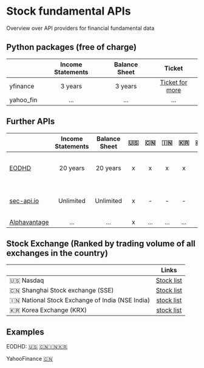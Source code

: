 # Stock fundamental APIs
Overview over API providers for financial fundamental data

## Python packages (free of charge)
|              | Income Statements | Balance Sheet | Ticket |
| :---         |     :---:      |     :---:     | :---: |
| yfinance     | 3 years     | 3 years      |  [Ticket for more](https://github.com/ranaroussi/yfinance/issues/1747) |
| yahoo_fin     | ...       |   ...     | ...  |



## Further APIs
|              | Income Statements | Balance Sheet | :us: | :cn: | :india: | :kr: | :uk: | :hong_kong: | :eu: | :canada: | :jp: | Costs |
| :---         |     :---:      |     :---:     | :---: |  :---: |  :---: |  :---: |  :---: |  :---: |  :---: |  :---: |  :---: |  :---: |
| [EODHD](eodhd.com)     | 20 years     | 20 years     | x | x | x | x |  x |  x | x | x | x | 50 EUR / month (fundamentals only) |
| [sec-api.io](sec-api.io)     | Unlimited     | Unlimited  | x  | - | - | - | - |  - | - | - | - |  after 100 free calls, 49 USD - 55 USD / month |
| [Alphavantage](alphavantage.com)     | ...     | ...     | x | ... | ... | ... |  ... |  ... | ... | ... |  ... |



## Stock Exchange (Ranked by trading volume of all exchanges in the country)
|              | Links |
| :---         |     :---:      |
| :us: Nasdaq | [Stock list](https://www.nasdaq.com/market-activity/stocks/screener) |
| :cn: Shanghai Stock exchange (SSE) | [Stock list](https://english.sse.com.cn/markets/equities/overview) |
| :india: National Stock Exchange of India (NSE India)| [stock list](https://www.nseindia.com/market-data/live-equity-market) |
| :kr: Korea Exchange (KRX) | [stock list](http://data.krx.co.kr/contents/MDC/MDI/mdiLoader/index.cmd?menuId=MDC0301) |

## Examples

EODHD: [:us:](https://eodhd.com/financial-summary/AAPL.US) [:cn:](https://eodhd.com/financial-summary/600000.SHG)[:india:](https://eodhd.com/financial-summary/TATASTEEL.NSE)[:kr:](https://eodhd.com/financial-summary/005930.KO)

YahooFinance [:cn:](https://finance.yahoo.com/quote/600000.SS)
